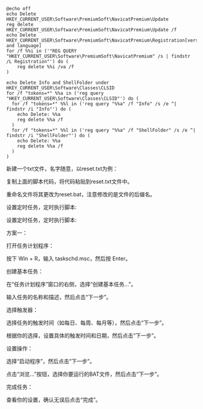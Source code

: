 ```shell
@echo off
echo Delete HKEY_CURRENT_USER\Software\PremiumSoft\NavicatPremium\Update
reg delete HKEY_CURRENT_USER\Software\PremiumSoft\NavicatPremium\Update /f
echo Delete HKEY_CURRENT_USER\Software\PremiumSoft\NavicatPremium\Registration[version and language]
for /f %%i in ('"REG QUERY "HKEY_CURRENT_USER\Software\PremiumSoft\NavicatPremium" /s | findstr /L Registration"') do (
    reg delete %%i /va /f
)

echo Delete Info and ShellFolder under HKEY_CURRENT_USER\Software\Classes\CLSID
for /f "tokens=*" %%a in ('reg query "HKEY_CURRENT_USER\Software\Classes\CLSID"') do (
  for /f "tokens=*" %%l in ('reg query "%%a" /f "Info" /s /e ^| findstr /i "Info"') do (
    echo Delete: %%a
    reg delete %%a /f
  )
  for /f "tokens=*" %%l in ('reg query "%%a" /f "ShellFolder" /s /e ^| findstr /i "ShellFolder"') do (
    echo Delete: %%a
    reg delete %%a /f
  )
)
```

新建一个txt文件，名字随意，以reset.txt为例：

复制上面的脚本代码，将代码粘贴到reset.txt文件中。

重命名文件将其更改为reset.bat，注意修改的是文件的后缀名。

设置定时任务，定时执行脚本:

设置定时任务，定时执行脚本:

方案一：

打开任务计划程序：

按下 Win + R，输入 taskschd.msc，然后按 Enter。

创建基本任务：

在“任务计划程序”窗口的右侧，选择“创建基本任务…”。

输入任务的名称和描述，然后点击“下一步”。

选择触发器：

选择任务的触发时间（如每日、每周、每月等），然后点击“下一步”。

根据你的选择，设置具体的触发时间和日期，然后点击“下一步”。

设置操作：

选择“启动程序”，然后点击“下一步”。

点击“浏览…”按钮，选择你要运行的BAT文件，然后点击“下一步”。

完成任务：

查看你的设置，确认无误后点击“完成”。


